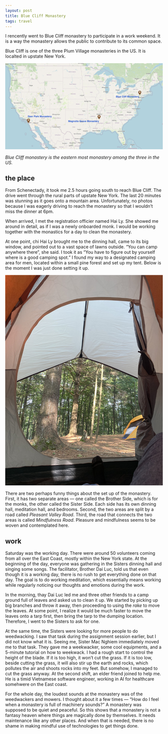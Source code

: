 ```yaml
---
layout: post
title: Blue Cliff Monastery
tags: travel
---
```


I rencently went to Blue Cliff monastery to participate in a work weekend. It is a way the monastery allows the public to contribute to its common space.

Blue Cliff is one of the three Plum Village monasteries in the US. It is localted in upstate New York.

![Screenshot 2025-07-15 at 7.19.00 AM.png](/assets/blue%20cliff%20-%20july%202025%2023182f17ea3680eeaeddee6429e5fc98/Screenshot_2025-07-15_at_7.19.00_AM.png)

*Blue Cliff monastery is the eastern most monastery among the three in the US.*

## the place

From Schenectady, it took me 2.5 hours going south to reach Blue Cliff. The drive went through the rural parts of upstate New York. The last 20 minutes was stunning as it goes onto a mountain area. Unfortunately, no photos because I was eagerly driving to reach the monastery so that I wouldn’t miss the dinner at 6pm.

When arrived, I met the registration officier named Hai Ly. She showed me around in detail, as if I was a newly onboarded monk. I would be working together with the monastics for a day to clean the monastery. 

At one point, chi Hai Ly brought me to the dinning hall, came to its big window, and pointed out to a vast space of lawns outside. “You can camp anywhere there”, she said. I took it as “You have to figure out by yourself where is a good camping spot.” I found my way to a designated camping area for men, located within a small pine forest and set up my tent. Below is the moment I was just done setting it up.

![tent](/assets/blue%20cliff%20-%20july%202025%2023182f17ea3680eeaeddee6429e5fc98/IMG_4393.jpeg)

There are two perhaps funny things about the set up of the monastery. First, it has two separate areas — one called the Brother Side, which is for the monks, the other called the Sister Side. Each side has its own dinning hall, meditation hall, and bedrooms. Second, the two areas are split by a road called *Pleasant Valley Road*. Third, the road that connects the two areas is called *Mindfulness Road*. Pleasure and mindfulness seems to be woven and contemplated here.

## work

Saturday was the working day. There were around 50 volunteers coming from all over the East Coast, mostly within the New York state. At the beginning of the day, everyone was gathering in the Sisters dinning hall and singing some songs. The facilitator, Brother Dai Luc, told us that even though it is a working day, there is no rush to get everything done on that day. The goal is to do working meditation, which essentially means working while regularly noticing our thoughts and emotions during the work.

In the morning, thay Dai Luc led me and three other friends to a camp ground full of leaves and asked us to clean it up. We started by picking up big branches and throw it away, then proceeding to using the *rake* to move the leaves. At some point, I realize it would be much faster to move the leaves onto a tarp first, then bring the tarp to the dumping location. Therefore, I went to the Sisters to ask for one.

At the same time, the Sisters were looking for more people to do weedwacking. I saw that task during the assignment session earlier, but I did not know what it is. Seeing me, Sister Mac Nghiem immediately moved me to that task. They gave me a weekwacker, some cool equipments, and a 5-minute tutorial on how to weekwack. I had a rough start to control the height of the blade. If it is too high, it won’t cut the grass. If it is too low, beside cutting the grass, it will also stir up the earth and rocks, which pollutes the air and shoots rocks into my feet. But somehow, I managed to cut the grass anyway. At the second shift, an elder friend joined to help me. He is a timid Vietnamese software engineer, working in AI for healthcare somehwere on the East coast.

For the whole day, the loudest sounds at the monastery was of the weedwackers and mowers. I thought about it a few times — “How do I feel when a monastery is full of machinery sounds?” A monastery was supposed to be quiet and peaceful. So this shows that a monastery is not a fantasy heaven where things are magically done by themselves. It needs maintenance like any other places. And when that is needed, there is no shame in making mindful use of technologies to get things done.


